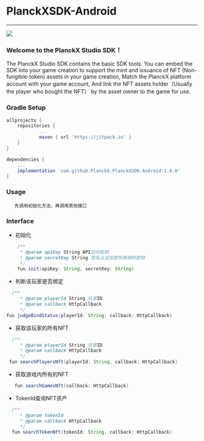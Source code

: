 # PlanckXSDK-Android
---
[![](https://jitpack.io/v/PlanckX/PlanckXSDK-Android.svg)](https://jitpack.io/#PlanckX/PlanckXSDK-Android)

### Welcome to the PlanckX Studio SDK！

The PlanckX Studio SDK  contains  the basic SDK tools. You can embed the SDK into your game creation to support the mint and issuance of NFT (Non-fungible-token) assets in your game creation, Match the PlanckX platform account with your game account, And link the NFT assets holder（Usually the player who bought the NFT） by the asset owner to the game for use.


### Gradle Setup
````groovy
allprojects {
	repositories {
			...
			maven { url 'https://jitpack.io' }
	}
}
````
````groovy
dependencies {
	...
	implementation 'com.github.PlanckX:PlanckXSDK-Android:1.0.0'
}
````
### Usage

````
   先调用初始化方法，再调用其他接口
````
### Interface
-  初始化
````java
    /**
     * @param apiKey String API访问密钥
     * @param secretKey String 签名认证加密所使⽤的密钥
     */
    fun init(apiKey: String, secretKey: String)
````
- 判断该玩家是否绑定
````java
  /**
     * @param playerId String 玩家ID
     * @param callback HttpCallback
     */
fun judgeBindStatus(playerId: String, callback: HttpCallback)
````

- 获取该玩家的所有NFT
````java
  /**
     * @param playerId String 玩家ID
     * @param callback HttpCallback
     */
 fun searchPlayersNft(playerId: String, callback: HttpCallback)
````

- 获取游戏内所有的NFT
````java
   fun searchGamesNft(callback: HttpCallback)
````
- TokenId查询NFT资产
````java
  /**
     * @param tokenId
     * @param callback HttpCallback
     */
  fun searchTokenNft(tokenId: String, callback: HttpCallback)
````



